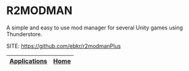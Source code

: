 # R2MODMAN
 
 A simple and easy to use mod manager for several Unity  games using Thunderstore.
 
 SITE: https://github.com/ebkr/r2modmanPlus

 | [Applications](https://portable-linux-apps.github.io/apps.html) | [Home](https://portable-linux-apps.github.io)
 | --- | --- |
